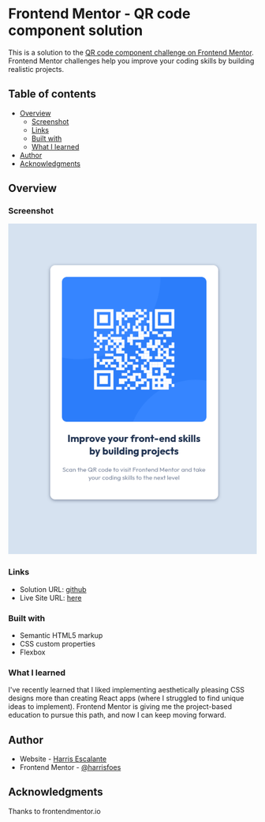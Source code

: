 # Frontend Mentor - QR code component solution

This is a solution to the [QR code component challenge on Frontend Mentor](https://www.frontendmentor.io/challenges/qr-code-component-iux_sIO_H). Frontend Mentor challenges help you improve your coding skills by building realistic projects.

## Table of contents

- [Overview](#overview)
  - [Screenshot](#screenshot)
  - [Links](#links)
  - [Built with](#built-with)
  - [What I learned](#what-i-learned)
- [Author](#author)
- [Acknowledgments](#acknowledgments)

## Overview

### Screenshot

![](./images/2023-11-14_09-59.png)

### Links

- Solution URL: [github](https://github.com/harrisfoes/fem-qrcode)
- Live Site URL: [here](https://harrisfoes.github.io/fem-qrcode/)

### Built with

- Semantic HTML5 markup
- CSS custom properties
- Flexbox

### What I learned

I've recently learned that I liked implementing aesthetically pleasing CSS designs more than creating React apps (where I struggled to find unique ideas to implement). Frontend Mentor is giving me the project-based education to pursue this path, and now I can keep moving forward.

## Author

- Website - [Harris Escalante](https://harrisfoes.github.io/portfolio-page/)
- Frontend Mentor - [@harrisfoes](https://www.frontendmentor.io/profile/harrisfoes)

## Acknowledgments

Thanks to frontendmentor.io
